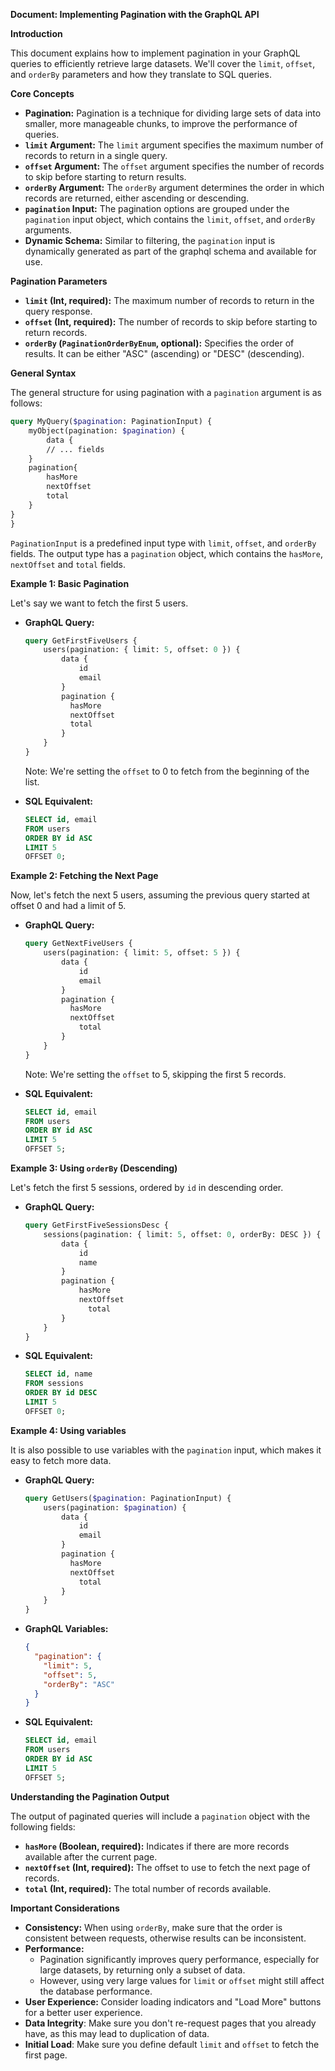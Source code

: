 **Document: Implementing Pagination with the GraphQL API**

**Introduction**

This document explains how to implement pagination in your GraphQL queries to efficiently retrieve large datasets. We'll
cover the `limit`, `offset`, and `orderBy` parameters and how they translate to SQL queries.

**Core Concepts**

* **Pagination:** Pagination is a technique for dividing large sets of data into smaller, more manageable chunks, to
  improve the performance of queries.
* **`limit` Argument:** The `limit` argument specifies the maximum number of records to return in a single query.
* **`offset` Argument:** The `offset` argument specifies the number of records to skip before starting to return
  results.
* **`orderBy` Argument:** The `orderBy` argument determines the order in which records are returned, either ascending or
  descending.
* **`pagination` Input:** The pagination options are grouped under the `pagination` input object, which contains the
  `limit`, `offset`, and `orderBy` arguments.
* **Dynamic Schema:** Similar to filtering, the `pagination` input is dynamically generated as part of the graphql
  schema and available for use.

**Pagination Parameters**

* **`limit` (Int, required):** The maximum number of records to return in the query response.
* **`offset` (Int, required):** The number of records to skip before starting to return records.
* **`orderBy` (`PaginationOrderByEnum`, optional):** Specifies the order of results. It can be either "ASC" (ascending)
  or "DESC" (descending).

**General Syntax**

The general structure for using pagination with a `pagination` argument is as follows:

```graphql
query MyQuery($pagination: PaginationInput) {
    myObject(pagination: $pagination) {
        data {
        // ... fields
    }
    pagination{
        hasMore
        nextOffset
        total
    }
}
}
```

`PaginationInput` is a predefined input type with `limit`, `offset`, and `orderBy` fields.
The output type has a `pagination` object, which contains the `hasMore`, `nextOffset` and `total` fields.

**Example 1: Basic Pagination**

Let's say we want to fetch the first 5 users.

* **GraphQL Query:**

  ```graphql
  query GetFirstFiveUsers {
      users(pagination: { limit: 5, offset: 0 }) {
          data {
              id
              email
          }
          pagination {
            hasMore
            nextOffset
            total
          }
      }
  }
  ```
  Note: We're setting the `offset` to 0 to fetch from the beginning of the list.

* **SQL Equivalent:**

  ```sql
  SELECT id, email
  FROM users
  ORDER BY id ASC
  LIMIT 5
  OFFSET 0;
  ```

**Example 2: Fetching the Next Page**

Now, let's fetch the next 5 users, assuming the previous query started at offset 0 and had a limit of 5.

* **GraphQL Query:**

  ```graphql
  query GetNextFiveUsers {
      users(pagination: { limit: 5, offset: 5 }) {
          data {
              id
              email
          }
          pagination {
            hasMore
            nextOffset
              total
          }
      }
  }
  ```

  Note: We're setting the `offset` to 5, skipping the first 5 records.

* **SQL Equivalent:**

  ```sql
  SELECT id, email
  FROM users
  ORDER BY id ASC
  LIMIT 5
  OFFSET 5;
  ```

**Example 3: Using `orderBy` (Descending)**

Let's fetch the first 5 sessions, ordered by `id` in descending order.

* **GraphQL Query:**

  ```graphql
  query GetFirstFiveSessionsDesc {
      sessions(pagination: { limit: 5, offset: 0, orderBy: DESC }) {
          data {
              id
              name
          }
          pagination {
              hasMore
              nextOffset
                total
          }
      }
  }
  ```

* **SQL Equivalent:**

  ```sql
  SELECT id, name
  FROM sessions
  ORDER BY id DESC
  LIMIT 5
  OFFSET 0;
  ```

**Example 4: Using variables**

It is also possible to use variables with the `pagination` input, which makes it easy to fetch more data.

* **GraphQL Query:**

  ```graphql
  query GetUsers($pagination: PaginationInput) {
      users(pagination: $pagination) {
          data {
              id
              email
          }
          pagination {
            hasMore
            nextOffset
              total
          }
      }
  }
  ```
* **GraphQL Variables:**

  ```json
  {
    "pagination": {
      "limit": 5,
      "offset": 5,
      "orderBy": "ASC"
    }
  }
  ```
* **SQL Equivalent:**

  ```sql
  SELECT id, email
  FROM users
  ORDER BY id ASC
  LIMIT 5
  OFFSET 5;
  ```

**Understanding the Pagination Output**

The output of paginated queries will include a `pagination` object with the following fields:

* **`hasMore` (Boolean, required):** Indicates if there are more records available after the current page.
* **`nextOffset` (Int, required):**  The offset to use to fetch the next page of records.
* **`total` (Int, required):** The total number of records available.

**Important Considerations**

* **Consistency:** When using `orderBy`, make sure that the order is consistent between requests, otherwise results can
  be inconsistent.
* **Performance:**
    * Pagination significantly improves query performance, especially for large datasets, by returning only a subset of
      data.
    * However, using very large values for `limit` or `offset` might still affect the database performance.
* **User Experience:** Consider loading indicators and "Load More" buttons for a better user experience.
* **Data Integrity**: Make sure you don't re-request pages that you already have, as this may lead to duplication of
  data.
* **Initial Load**: Make sure you define default `limit` and `offset` to fetch the first page.

